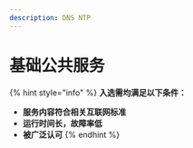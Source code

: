 ```yaml
---
description: DNS NTP
---
```


# 基础公共服务

{% hint style="info" %}
**入选需均满足以下条件：**

* **服务内容符合相关互联网标准**
* **运行时间长，故障率低**
* **被广泛认可**
{% endhint %}

